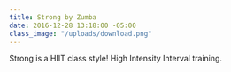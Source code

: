 ```yaml
---
title: Strong by Zumba
date: 2016-12-28 13:18:00 -05:00
class_image: "/uploads/download.png"
---
```


Strong is a HIIT class style! High Intensity Interval training. 